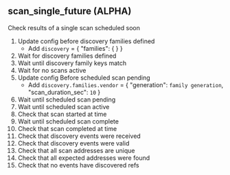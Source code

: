 
## scan_single_future (ALPHA)

Check results of a single scan scheduled soon

1. Update config before discovery families defined
    * Add `discovery` = { "families": {  } }
1. Wait for discovery families defined
1. Wait until discovery family keys match
1. Wait for no scans active
1. Update config Before scheduled scan pending
    * Add `discovery.families.vendor` = { "generation": `family generation`, "scan_duration_sec": `10` }
1. Wait until scheduled scan pending
1. Wait until scheduled scan active
1. Check that scan started at time
1. Wait until scheduled scan complete
1. Check that scan completed at time
1. Check that discovery events were received
1. Check that discovery events were valid
1. Check that all scan addresses are unique
1. Check that all expected addresses were found
1. Check that no events have discovered refs
